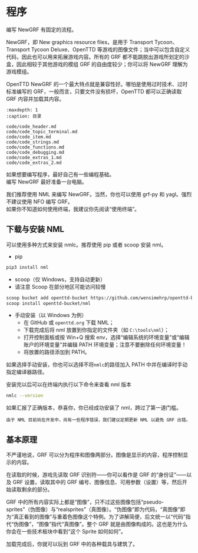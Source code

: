 # 程序

编写 NewGRF 有固定的流程。

NewGRF，即 New graphics resource files，是用于 Transport Tycoon、Transport Tycoon Deluxe、OpenTTD 等游戏的图像文件；当中可以包含自定义代码，因此也可以用来拓展游戏内容。所有的 GRF 都不能跳脱出游戏所划定的沙盒，因此相较于其他游戏的模组 GRF 的自由度较少；你可以将 NewGRF 理解为游戏模组。

OpenTTD NewGRF 的一个最大特点就是兼容性好。哪怕是使用过时技术、过时标准编写的 GRF，一般而言，只要文件没有损坏，OpenTTD 都可以正确读取 GRF 内容并加载其内容。

```{toctree}
:maxdepth: 1
:caption: 目录

code/code_header.md
code/code_topic_terminal.md
code/code_item.md
code/code_strings.md
code/code_functions.md
code/code_debugging.md
code/code_extras_1.md
code/code_extras_2.md
```

如果想要编写程序，最好自己有一些编程基础。\
编写 NewGRF 最好准备一台电脑。

我们推荐使用 NML 来编写 NewGRF。当然，你也可以使用 grf-py 和 yagl。强烈不建议使用 NFO 编写 GRF。\
如果你不知道如何使用终端，我建议你先阅读“使用终端”。

## 下载与安装 NML

可以使用多种方式来安装 nmlc。推荐使用 pip 或者 scoop 安装 nml。

- pip

```bash
pip3 install nml
```

- scoop（仅 Windows，支持自动更新）
- 请注意 Scoop 在部分地区可能访问较慢

```bash
scoop bucket add openttd-bucket https://github.com/wensimehrp/openttd-bucket
scoop install openttd-bucket/nml
```

- 手动安装（以 Windows 为例）
  - 在 GitHub 或 `openttd.org` 下载 NML；
  - 下载完成后将 nml 放置到你指定的文件夹（如 `C:\tools\nml`）；
  - 打开控制面板或按 Win+Q 搜索 env，选择“编辑系统的环境变量”或“编辑账户的环境变量”并编辑 PATH 环境变量；注意不要删除任何环境变量！
  - 将放置的路径添加到 PATH。

如果选择手动安装，你也可以选择不将`nmlc`的路径加入 PATH 中并在编译时手动指定编译器路径。

安装完以后可以在终端内执行以下命令来查看 nml 版本

```bash
nmlc --version
```

如果汇报了正确版本，恭喜你，你已经成功安装了 nml，跨过了第一道门槛。

```{important}
由于 NML 目前尚在开发中，尚有一些程序错误，我们建议定期更新 NML 以避免 GRF 出错。
```

## 基本原理

不严谨地说，GRF 可以分为程序和图像两部分。图像是显示的内容，程序控制显示的内容。

在读取的时候，游戏先读取 GRF 识别符——你可以看作是 GRF 的“身份证”——以及 GRF 设置，读取其中的 GRF 编号、图像信息、可用参数（设置）等，然后开始读取剩余的部分。

GRF 中的所有内容实际上都是“图像”，只不过这些图像包括“pseudo-sprites”（伪图像）与“realsprites”（真图像）。“伪图像”即为代码，“真图像”即为“真正看到的图像”与重着色图像这个特例。为了讲解简便，后文统一以“代码”指代“伪图像”，“图像”指代“真图像”。整个 GRF 就是由图像构成的。这也是为什么你会在一些技术板块中看到“这个 Sprite 如何如何”。

加载完成后，你就可以玩到 GRF 中的各种载具与建筑了。
